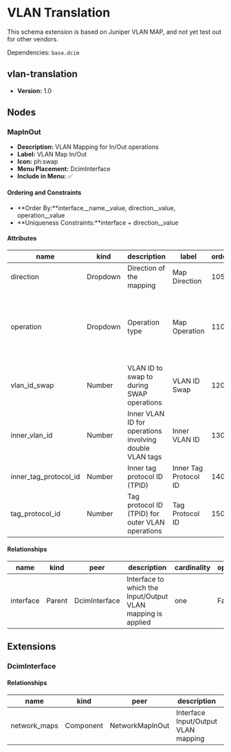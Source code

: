 # VLAN Translation

This schema extension is based on Juniper VLAN MAP, and not yet test out for other vendors.

Dependencies: `base.dcim`

## vlan-translation

- **Version:** 1.0

## Nodes

### MapInOut

- **Description:** VLAN Mapping for In/Out operations
- **Label:** VLAN Map In/Out
- **Icon:** ph:swap
- **Menu Placement:** DcimInterface
- **Include in Menu:** ✅

#### Ordering and Constraints

- **Order By:**interface__name__value, direction__value, operation__value
- **Uniqueness Constraints:**interface + direction__value

#### Attributes

| name | kind | description | label | order_weight | choices | optional |
| ---- | ---- | ----------- | ----- | ------------ | ------- | -------- |
| direction | Dropdown | Direction of the mapping | Map Direction | 1050 | \`input, output\` | True |
| operation | Dropdown | Operation type | Map Operation | 1100 | \`pop, pop\_pop, pop\_swap, push, push\_push, swap, swap\_push, swap\_swap\` | True |
| vlan\_id\_swap | Number | VLAN ID to swap to during SWAP operations | VLAN ID Swap | 1200 | \`\` | True |
| inner\_vlan\_id | Number | Inner VLAN ID for operations involving double VLAN tags | Inner VLAN ID | 1300 | \`\` | True |
| inner\_tag\_protocol\_id | Number | Inner tag protocol ID \(TPID\) | Inner Tag Protocol ID | 1400 | \`\` | True |
| tag\_protocol\_id | Number | Tag protocol ID \(TPID\) for outer VLAN operations | Tag Protocol ID | 1500 | \`\` | True |

#### Relationships

| name | kind | peer | description | cardinality | optional | label | order_weight |
| ---- | ---- | ---- | ----------- | ----------- | -------- | ----- | ------------ |
| interface | Parent | DcimInterface | Interface to which the Input/Output VLAN mapping is applied | one | False | Interface | 1000 |

## Extensions

### DcimInterface

#### Relationships

| name | kind | peer | description | cardinality | label | order_weight |
| ---- | ---- | ---- | ----------- | ----------- | ----- | ------------ |
| network\_maps | Component | NetworkMapInOut | Interface Input/Output VLAN mapping | many | Input/Output MAP | 1600 |

